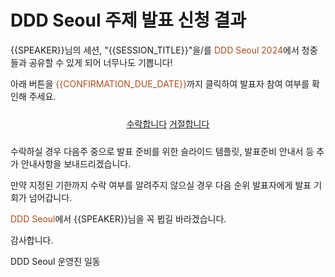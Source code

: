 # DDD Seoul 주제 발표 신청 결과

{{SPEAKER}}님의 세션, "{{SESSION_TITLE}}"을/를 <span style="color:#AC4E21">DDD Seoul 2024</span>에서 청중들과 공유할 수 있게 되어 너무나도 기쁩니다!

아래 버튼을 <span style="color:#AC4E21">{{CONFIRMATION_DUE_DATE}}</span>까지 클릭하여 발표자 참여 여부를 확인해 주세요.

<div style="text-align: center; padding: 10px 0px;">
    <a class="btn btn-accepted" href="{{SPEAKER_ACCEPTED_URL}}" title="Speaker accepted link" target="_blank">수락합니다</a>
    <a class="btn btn-rejected" href="{{SPEAKER_REJECTED_URL}}" title="Speaker accepted link" target="_blank">거절합니다</a>
</div>

수락하실 경우 다음주 중으로 발표 준비를 위한 슬라이드 템플릿, 발표준비 안내서 등 추가 안내사항을 보내드리겠습니다.

만약 지정된 기한까지 수락 여부를 알려주지 않으실 경우 다음 순위 발표자에게 발표 기회가 넘어갑니다.

<span style="color:#AC4E21">DDD Seoul</span>에서 {{SPEAKER}}님을 꼭 뵙길 바라겠습니다.

감사합니다.

DDD Seoul 운영진 일동

